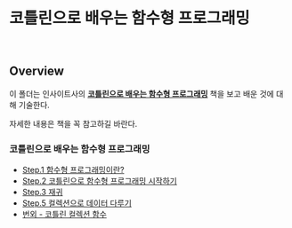 # 코틀린으로 배우는 함수형 프로그래밍

<br>

## Overview

이 폴더는 인사이트사의 **[코틀린으로 배우는 함수형 프로그래밍](https://blog.insightbook.co.kr/2019/12/12/%EC%BD%94%ED%8B%80%EB%A6%B0%EC%9C%BC%EB%A1%9C-%EB%B0%B0%EC%9A%B0%EB%8A%94-%ED%95%A8%EC%88%98%ED%98%95-%ED%94%84%EB%A1%9C%EA%B7%B8%EB%9E%98%EB%B0%8D/)** 책을 보고 배운 것에 대해 기술한다.

자세한 내용은 책을 꼭 참고하길 바란다.

### 코틀린으로 배우는 함수형 프로그래밍

- [Step.1 함수형 프로그래밍이란?](./functional-programming.md)
- [Step.2 코틀린으로 함수형 프로그래밍 시작하기](./kotlin-grammer.md)
- [Step.3 재귀](./recursion.md)
- [Step.5 컬렉션으로 데이터 다루기](./functional-collection-data.md)
- [번외 - 코틀린 컬렉션 함수](./kotlin-common-operations.md)


